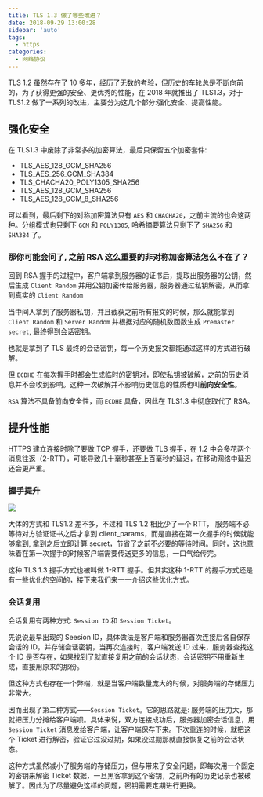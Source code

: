 ```yaml
---
title: TLS 1.3 做了哪些改进？
date: 2018-09-29 13:00:28
sidebar: 'auto'
tags:
  - https
categories:
  - 网络协议
---
```


TLS 1.2 虽然存在了 10 多年，经历了无数的考验，但历史的车轮总是不断向前的，为了获得更强的安全、更优秀的性能，在 2018 年就推出了 TLS1.3，对于 TLS1.2 做了一系列的改进，主要分为这几个部分:强化安全、提高性能。

## 强化安全

在 TLS1.3 中废除了非常多的加密算法，最后只保留五个加密套件:

- TLS_AES_128_GCM_SHA256
- TLS_AES_256_GCM_SHA384
- TLS_CHACHA20_POLY1305_SHA256
- TLS_AES_128_GCM_SHA256
- TLS_AES_128_GCM_8_SHA256

可以看到，最后剩下的对称加密算法只有 `AES` 和 `CHACHA20`，之前主流的也会这两种。分组模式也只剩下 `GCM` 和 `POLY1305`, 哈希摘要算法只剩下了 `SHA256` 和 `SHA384` 了。

### 那你可能会问了, 之前 RSA 这么重要的非对称加密算法怎么不在了？

回到 RSA 握手的过程中，客户端拿到服务器的证书后，提取出服务器的公钥，然后生成 `Client Random` 并用公钥加密传给服务器，服务器通过私钥解密，从而拿到真实的 `Client Random`

当中间人拿到了服务器私钥，并且截获之前所有报文的时候，那么就能拿到 `Client Random` 和 `Server Random` 并根据对应的随机数函数生成 `Premaster secret`, 最终得到会话密钥。

也就是拿到了 TLS 最终的会话密钥，每一个历史报文都能通过这样的方式进行破解。

但 `ECDHE` 在每次握手时都会生成临时的密钥对，即使私钥被破解，之前的历史消息并不会收到影响。这种一次破解并不影响历史信息的性质也叫**前向安全性**。

`RSA` 算法不具备前向安全性，而 `ECDHE` 具备，因此在 TLS1.3 中彻底取代了 RSA。

## 提升性能

HTTPS 建立连接时除了要做 TCP 握手，还要做 TLS 握手，在 1.2 中会多花两个消息往返（2-RTT），可能导致几十毫秒甚至上百毫秒的延迟，在移动网络中延迟还会更严重。

### 握手提升

![](https://gitee.com/alvin0216/cdn/raw/master/images/tsl-13.png)

大体的方式和 TLS1.2 差不多，不过和 TLS 1.2 相比少了一个 RTT， 服务端不必等待对方验证证书之后才拿到 client_params，而是直接在第一次握手的时候就能够拿到, 拿到之后立即计算 secret，节省了之前不必要的等待时间。同时，这也意味着在第一次握手的时候客户端需要传送更多的信息，一口气给传完。

这种 TLS 1.3 握手方式也被叫做 1-RTT 握手。但其实这种 1-RTT 的握手方式还是有一些优化的空间的，接下来我们来一一介绍这些优化方式。

### 会话复用

会话复用有两种方式: `Session ID` 和 `Session Ticket`。

先说说最早出现的 Seesion ID，具体做法是客户端和服务器首次连接后各自保存会话的 ID，并存储会话密钥，当再次连接时，客户端发送 ID 过来，服务器查找这个 ID 是否存在，如果找到了就直接复用之前的会话状态，会话密钥不用重新生成，直接用原来的那份。

但这种方式也存在一个弊端，就是当客户端数量庞大的时候，对服务端的存储压力非常大。

因而出现了第二种方式——`Session Ticket`。它的思路就是: 服务端的压力大，那就把压力分摊给客户端呗。具体来说，双方连接成功后，服务器加密会话信息，用 `Session Ticket` 消息发给客户端，让客户端保存下来。下次重连的时候，就把这个 Ticket 进行解密，验证它过没过期，如果没过期那就直接恢复之前的会话状态。

这种方式虽然减小了服务端的存储压力，但与带来了安全问题，即每次用一个固定的密钥来解密 Ticket 数据，一旦黑客拿到这个密钥，之前所有的历史记录也被破解了。因此为了尽量避免这样的问题，密钥需要定期进行更换。
